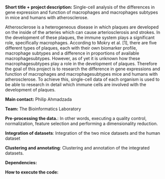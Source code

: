**Short title + project description:** Single-cell analysis of the differences in gene expression and function of macrophages and macrophages subtypes in mice and humans with atherosclerose. 

Atherosclerose is a heterogeneous disease in which plaques are developed on the inside of the arteries which can cause arteriosclerosis and strokes. In the development of these plaques, the immune system plays a significant role, specifically macrophages. According to Mokry et al. [1], there are five different types of plaques, each with their own biomarker profile, macrophage subtypes and a difference in proportions of available macrophagesubtypes. However, as of yet it is unknown how these macrophagesubtypes play a role in the development of plaques. Therefore the goal of this project is to research the difference in gene expressions and function of macrophages and macrophagesubtypes mice and humans with atherosclerose. To achieve this, single-cell data of each organism is used to be able to research in detail which immune cells are involved with the development of plaques. 


**Main contact:** Philip Ahmadzada

**Team:** The Bioinformatics Laboratory



**Pre-processing the data.**:   In other words, executing a quality control, normalization, feature selection and performing a dimensionality reduction. 

**Integration of datasets**:  Integration of the two mice datasets and the human dataset 

**Clustering and annotating**:  Clustering and annotation of the integrated datasets.



**Dependencies:** 



**How to execute the code:**

